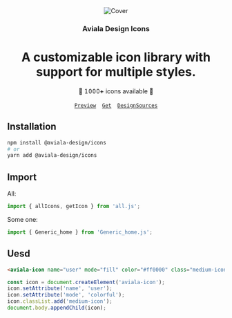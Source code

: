 <div align="center">
<picture>
  <source srcset="https://github.com/user-attachments/assets/bef128f6-43f0-446d-9e6f-4bf5dbc40ecc" media="(prefers-color-scheme: light)">
  <source srcset="https://github.com/user-attachments/assets/73d65878-7188-4456-9d4e-de4133685f35" media="(prefers-color-scheme: dark)">
  <img src="https://github.com/user-attachments/assets/bef128f6-43f0-446d-9e6f-4bf5dbc40ecc" alt="Cover">
</picture>

### Aviala Design Icons

# A customizable icon library with support for multiple styles.

🎉 **𝟷𝟶𝟶𝟶+** icons available 🎉

[`Preview`](https://aviala-design-icons.github.io) [`Get`](https://www.npmjs.com/package/@aviala-design/icons) [`DesignSources`](https://js.design/community?category=teamHome&id=633a635990e635c1991ee5fb)
</div>
  

  
## Installation


```bash
npm install @aviala-design/icons
# or
yarn add @aviala-design/icons
```

## Import
All:
```javascript
import { allIcons, getIcon } from 'all.js';
```
Some one:
```javascript
import { Generic_home } from 'Generic_home.js';
```

## Uesd

```html
<aviala-icon name="user" mode="fill" color="#ff0000" class="medium-icon"></aviala-icon>
```
```javascript
const icon = document.createElement('aviala-icon');
icon.setAttribute('name', 'user');
icon.setAttribute('mode', 'colorful');
icon.classList.add('medium-icon');
document.body.appendChild(icon);
```
